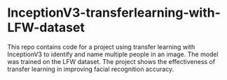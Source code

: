 # InceptionV3-transferlearning-with-LFW-dataset
This repo contains code for a project using transfer learning with InceptionV3 to identify and name multiple people in an image. The model was trained on the LFW dataset. The project shows the effectiveness of transfer learning in improving facial recognition accuracy.
